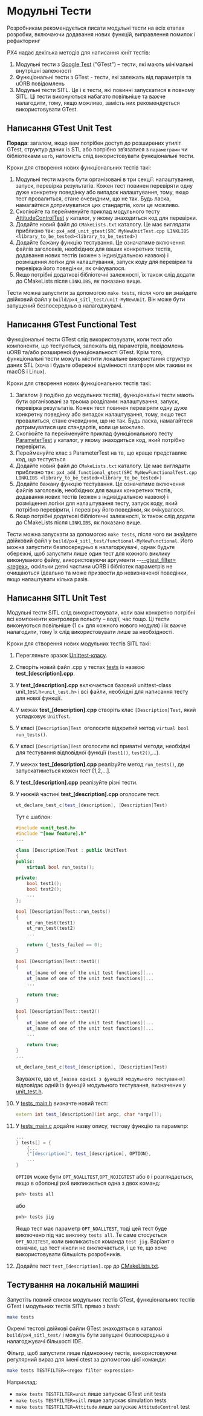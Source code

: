 # Модульні Тести

Розробникам рекомендується писати модульні тести на всіх етапах розробки, включаючи додавання нових функцій, виправлення помилок і рефакторинг

PX4 надає декілька методів для написання юніт тестів:

1. Модульні тести з [Google Test](https://github.com/google/googletest/blob/main/docs/primer.md) ("GTest") – тести, які мають мінімальні внутрішні залежності
1. Функціональні тести з GTest - тести, які залежать від параметрів та uORB повідомлень
1. Модульні тести SITL. Це і є тести, які повинні запускатися в повному SITL. Ці тести виконуються набагато повільніше та важче налагодити, тому, якщо можливо, замість них рекомендується використовувати GTest.

## Написання GTest Unit Test

**Порада**: загалом, якщо вам потрібен доступ до розширених утиліт GTest, структур даних із STL або потрібно зв’язатися з `параметрами` чи бібліотеками `uorb`, натомість слід використовувати функціональні тести.

Кроки для створення нових функціональних тестів такі:

1. Модульні тести мають бути організовані в три секції: налаштування, запуск, перевірка результатів. Кожен тест повинен перевіряти одну дуже конкретну поведінку або випадок налаштування, тому, якщо тест провалиться, стане очевидним, що не так. Будь ласка, намагайтеся дотримуватися цих стандартів, коли це можливо.
1. Скопіюйте та перейменуйте приклад модульного тесту [AttitudeControlTest](https://github.com/PX4/PX4-Autopilot/blob/release/1.15/src/modules/mc_att_control/AttitudeControl/AttitudeControlTest.cpp) у каталог, у якому знаходиться код для перевірки.
1. Додайте новий файл до `CMakeLists.txt` каталогу. Це має виглядати приблизно так: `px4_add_unit_gtest(SRC MyNewUnitTest.cpp LINKLIBS <library_to_be_tested><library_to_be_tested>)`
1. Додайте бажану функцію тестування. Це означатиме включення файлів заголовків, необхідних для ваших конкретних тестів, додавання нових тестів (кожен з індивідуальною назвою) і розміщення логіки для налаштування, запуск коду для перевірки та перевірка його поведінки, як очікувалося.
1. Якщо потрібні додаткові бібліотечні залежності, їх також слід додати до CMakeLists після `LINKLIBS`, як показано вище.

Тести можна запустити за допомогою `make tests`, після чого ви знайдете двійковий файл у `build/px4_sitl_test/unit-MyNewUnit`. Він може бути запущений безпосередньо в налагоджувачі.

## Написання GTest Functional Test

Функціональні тести GTest слід використовувати, коли тест або компоненти, що тестуються, залежать від параметрів, повідомлень uORB та/або розширеної функціональності GTest. Крім того, функціональні тести можуть містити локальне використання структур даних STL (хоча і будьте обережні відмінності платформ між такими як macOS і Linux).

Кроки для створення нових функціональних тестів такі:

1. Загалом (і подібно до модульних тестів), функціональні тести мають бути організовані за трьома розділами: налаштування, запуск, перевірка результатів. Кожен тест повинен перевіряти одну дуже конкретну поведінку або випадок налаштування, тому, якщо тест провалиться, стане очевидним, що не так. Будь ласка, намагайтеся дотримуватися цих стандартів, коли це можливо.
1. Скопіюйте та перейменуйте приклад функціонального тесту [ParameterTest](https://github.com/PX4/PX4-Autopilot/blob/release/1.15/src/lib/parameters/ParameterTest.cpp) у каталог, у якому знаходиться код, який потрібно перевірити.
1. Перейменуйте клас з ParameterTest на те, що краще представляє код, що тестується
1. Додайте новий файл до `CMakeLists.txt` каталогу. Це має виглядати приблизно так: `px4_add_functional_gtest(SRC MyNewFunctionalTest.cpp LINKLIBS <library_to_be_tested><library_to_be_tested>)`
1. Додайте бажану функцію тестування. Це означатиме включення файлів заголовків, необхідних для ваших конкретних тестів, додавання нових тестів (кожен з індивідуальною назвою) і розміщення логіки для налаштування тесту, запуск коду, який потрібно перевірити, і перевірку його поведінки, як очікувалося.
1. Якщо потрібні додаткові бібліотечні залежності, їх також слід додати до CMakeLists після `LINKLIBS`, як показано вище.

Тести можна запускати за допомогою `make tests`, після чого ви знайдете двійковий файл у `build/px4_sitl_test/functional-MyNewFunctional`. Його можна запустити безпосередньо в налагоджувачі, однак будьте обережні, щоб запустити лише один тест для кожного виклику виконуваного файлу, використовуючи аргументи --[--gtest_filter=\<regex\>](https://github.com/google/googletest/blob/main/docs/advanced.md#running-a-subset-of-the-tests), оскільки деякі частини uORB і бібліотек параметрів не очищаються ідеально та може призвести до невизначеної поведінки, якщо налаштувати кілька разів.

## Написання SITL Unit Test

Модульні тести SITL слід використовувати, коли вам конкретно потрібні всі компоненти контролера польоту – водії, час тощо. Ці тести виконуються повільніше (1 с+ для кожного нового модуля) і їх важче налагодити, тому їх слід використовувати лише за необхідності.

Кроки для створення нових модульних тестів SITL такі:

1. Перегляньте зразок [Unittest-класу](https://github.com/PX4/PX4-Autopilot/blob/release/1.15/src/include/unit_test.h).
1. Створіть новий файл .cpp у тестах [tests](https://github.com/PX4/PX4-Autopilot/tree/release/1.15/src/systemcmds/tests) із назвою **test\_[description].cpp**.
1. У **test\_[description].cpp** включається базовий unittest-class unit_test.h`<unit_test.h>` і всі файли, необхідні для написання тесту для нової функції.
1. У межах **test\_[description].cpp** створіть клас `[Description]Test`, який успадковує `UnitTest`.
1. У класі `[Description]Test `оголосите відкритий метод `virtual bool run_tests()`.
1. У класі `[Description]Test` оголосити всі приватні методи, необхідні для тестування відповідної функції (`test1()`, `test2()`,...).
1. У межах **test\_[description].cpp** реалізуйте метод `run_tests()`, де запускатиметься кожен тест [1,2,...].
1. У **test\_[description].cpp** реалізуйте різні тести.
1. У нижній частині **test\_[description].cpp** оголосите тест.

   ```cpp
   ut_declare_test_c(test_[description], [Description]Test)
   ```

   Тут є шаблон:

   ```cpp
   #include <unit_test.h>
   #include "[new feature].h"
   ...

   class [Description]Test : public UnitTest
   {
   public:
       virtual bool run_tests();

   private:
       bool test1();
       bool test2();
       ...
   };

   bool [Description]Test::run_tests()
   {
       ut_run_test(test1)
       ut_run_test(test2)
       ...

       return (_tests_failed == 0);
   }

   bool [Description]Test::test1()
   {
       ut_[name of one of the unit test functions](...
       ut_[name of one of the unit test functions](...
       ...

       return true;
   }

   bool [Description]Test::test2()
   {
       ut_[name of one of the unit test functions](...
       ut_[name of one of the unit test functions](...
       ...

       return true;
   }
   ...

   ut_declare_test_c(test_[description], [Description]Test)
   ```

   Зауважте, що `ut_[назва однієї з функцій модульного тестування]` відповідає одній із функцій модульного тестування, визначених у [unit_test.h](https://github.com/PX4/PX4-Autopilot/blob/release/1.15/src/include/unit_test.h).

1. У [tests_main.h](https://github.com/PX4/PX4-Autopilot/blob/release/1.15/src/systemcmds/tests/tests_main.h) визначте новий тест:

   ```cpp
   extern int test_[description](int argc, char *argv[]);
   ```

1. У [tests_main.c](https://github.com/PX4/PX4-Autopilot/blob/release/1.15/src/systemcmds/tests/tests_main.c) додайте назву опису, тестову функцію та параметр:

   ```cpp
   ...
   } tests[] = {
       {...
       {"[description]", test_[description], OPTION},
       ...
   }
   ```

   `OPTION` може бути `OPT_NOALLTEST`,`OPT_NOJIGTEST` або `0` і розглядається, якщо в оболонці px4 викликається одна з двох команд:

   ```sh
   pxh> tests all
   ```

   або

   ```sh
   pxh> tests jig
   ```

   Якщо тест має параметр `OPT_NOALLTEST`, тоді цей тест буде виключено під час виклику `tests all`. Те саме стосується `OPT_NOJITEST`, коли викликається команда `test jig`. Варіант `0` означає, що тест ніколи не виключається, і це те, що хоче використовувати більшість розробників.

1. Додайте тест `test_[description].cpp` до [CMakeLists.txt](https://github.com/PX4/PX4-Autopilot/blob/release/1.15/src/systemcmds/tests/CMakeLists.txt).

## Тестування на локальній машині

Запустіть повний список модульних тестів GTest, функціональних тестів GTest і модульних тестів SITL прямо з bash:

```sh
make tests
```

Окремі тестові двійкові файли GTest знаходяться в каталозі `build/px4_sitl_test/` і можуть бути запущені безпосередньо в налагоджувачі більшості IDE.

Фільтр, щоб запустити лише підмножину тестів, використовуючи регулярний вираз для імені ctest за допомогою цієї команди:

```sh
make tests TESTFILTER=<regex filter expression>
```

Наприклад:

- `make tests TESTFILTER=unit` лише запускає GTest unit tests
- `make tests TESTFILTER=sitl` лише запускає simulation tests
- `make tests TESTFILTER=Attitude` лише запускає `AttitudeControl` test
